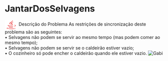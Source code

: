 # JantarDosSelvagens

<img align="center" alt="Gabi" height="30" width="40" src="https://raw.githubusercontent.com/devicons/devicon/master/icons/java/java-plain.svg">
 Descrição do Problema
As restrições de sincronização deste problema são as seguintes:
<br>
• Selvagens não podem se servir ao mesmo tempo (mas podem comer ao mesmo
tempo);
<br>
• Selvagens não podem se servir se o caldeirão estiver vazio;
<br>
• O cozinheiro só pode encher o caldeirão quando ele estiver vazio.

<img align="rigth" alt="Gabi" height="200" width="200" src="https://thumbs.dreamstime.com/b/caldeir%C3%A3o-com-p%C3%A9-humano-49526595.jpg">



